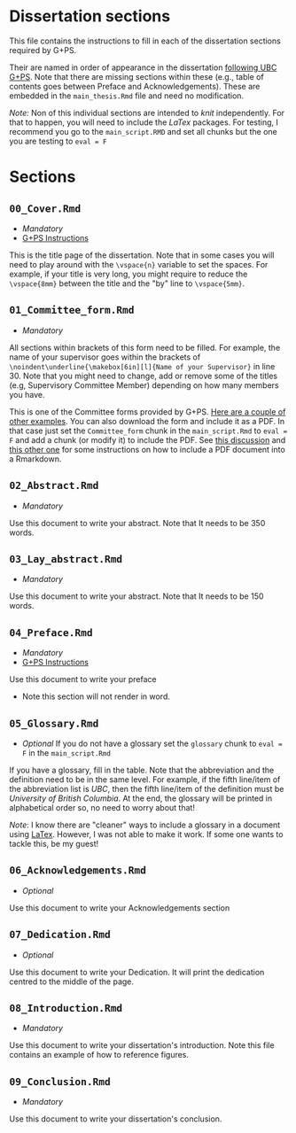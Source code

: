 # Dissertation sections

This file contains the instructions to fill in each of the dissertation sections required by G+PS.

Their are named in order of appearance in the dissertation [following UBC G+PS](https://www.grad.ubc.ca/current-students/dissertation-thesis-preparation/structure-theses-dissertations). Note that there are missing sections within these (e.g., table of contents goes between Preface and Acknowledgements). These are embedded in the `main_thesis.Rmd` file and need no modification.

*Note:* Non of this individual sections are intended to *knit* independently. For that to happen, you will need to include the *LaTex* packages. For testing, I recommend you go to the `main_script.RMD` and set all chunks but the one you are testing to `eval = F`

# Sections

## `00_Cover.Rmd`

- *Mandatory*
- [G+PS Instructions](https://www.grad.ubc.ca/sites/default/files/doc/page/thesis_checklist_title_page.pdf)

This is the title page of the dissertation. Note that in some cases you will need to play around with the `\vspace{n}` variable to set the spaces. For example, if your title is very long, you might require to reduce the  `\vspace{8mm}` between the title and the "by" line to `\vspace{5mm}`.

## `01_Committee_form.Rmd`

- *Mandatory*

All sections within brackets of this form need to be filled. For example, the name of your supervisor goes within the brackets of `\noindent\underline{\makebox[6in][l]{Name of your Supervisor}` in line 30. Note that you might need to change, add or remove some of the titles (e.g, Supervisory Committee Member) depending on how many members you have. 

This is one of the Committee forms provided by G+PS. [Here are a couple of other examples](https://www.grad.ubc.ca/sites/default/files/doc/page/committee_page-doctoral_example.pdf). You can also download the form and include it as a PDF. In that case just set the `Committee_form` chunk in the `main_script.Rmd` to `eval = F` and add a chunk (or modify it) to include the PDF. See [this discussion](https://www.r-bloggers.com/join-split-and-compress-pdf-files-with-pdftools/) and [this other one](https://community.rstudio.com/t/appending-a-pre-existing-pdf-to-a-new-created-by-r-markdown/45641/6) for some instructions on how to include a PDF document into a Rmarkdown.

## `02_Abstract.Rmd`

- *Mandatory*

Use this document to write your abstract. Note that It needs to be 350 words.

## `03_Lay_abstract.Rmd`

- *Mandatory*

Use this document to write your abstract. Note that It needs to be 150 words.

## `04_Preface.Rmd`

- *Mandatory*
- [G+PS Instructions](https://www.grad.ubc.ca/sites/default/files/doc/page/thesis_sample_prefaces.pdf)

Use this document to write your preface

- Note this section will not render in word. 

## `05_Glossary.Rmd`

- *Optional*
If you do not have a glossary set the `glossary` chunk to `eval = F` in the `main_script.Rmd`

If you have a glossary, fill in the table. Note that the abbreviation and the definition need to be in the same level. For example, if the fifth line/item of the abbreviation list is *UBC*, then the fifth line/item of the definition must be *University of British Columbia*. At the end, the glossary will be printed in alphabetical order so, no need to worry about that!

*Note*: I know there are "cleaner" ways to include a glossary in a document using [LaTex](https://www.overleaf.com/learn/latex/Glossaries). However, I was not able to make it work. If some one wants to tackle this, be my guest!

## `06_Acknowledgements.Rmd`

- *Optional*

Use this document to write your Acknowledgements section

## `07_Dedication.Rmd`

- *Optional*

Use this document to write your Dedication. It will print the dedication centred to the middle of the page.

## `08_Introduction.Rmd`
- *Mandatory*

Use this document to write your dissertation's introduction. Note this file contains an example of how to reference figures. 

## `09_Conclusion.Rmd`
- *Mandatory*

Use this document to write your dissertation's conclusion.